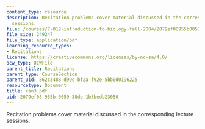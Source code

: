 ```yaml
---
content_type: resource
description: Recitation problems cover material discussed in the corresponding lecture
  sessions.
file: /courses/7-012-introduction-to-biology-fall-2004/2079ef08955b005938de1b3bedb23050_can3.pdf
file_size: 249247
file_type: application/pdf
learning_resource_types:
- Recitations
license: https://creativecommons.org/licenses/by-nc-sa/4.0/
ocw_type: OCWFile
parent_title: Recitations
parent_type: CourseSection
parent_uid: 862c3488-d99e-bf2a-f92e-5bb0d0196225
resourcetype: Document
title: can3.pdf
uid: 2079ef08-955b-0059-38de-1b3bedb23050
---
```

Recitation problems cover material discussed in the corresponding lecture sessions.